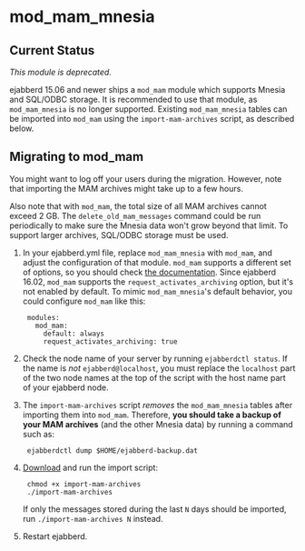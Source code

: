 mod_mam_mnesia
==============

Current Status
--------------

_This module is deprecated._

ejabberd 15.06 and newer ships a `mod_mam` module which supports Mnesia
and SQL/ODBC storage.  It is recommended to use that module, as
`mod_mam_mnesia` is no longer supported.  Existing `mod_mam_mnesia`
tables can be imported into `mod_mam` using the `import-mam-archives`
script, as described below.

Migrating to mod_mam
--------------------

You might want to log off your users during the migration.  However,
note that importing the MAM archives might take up to a few hours.

Also note that with `mod_mam`, the total size of all MAM archives cannot
exceed 2 GB.  The `delete_old_mam_messages` command could be run
periodically to make sure the Mnesia data won't grow beyond that limit.
To support larger archives, SQL/ODBC storage must be used.

1. In your ejabberd.yml file, replace `mod_mam_mnesia` with `mod_mam`,
   and adjust the configuration of that module.  `mod_mam` supports a
   different set of options, so you should check [the documentation][1].
   Since ejabberd 16.02, `mod_mam` supports the
   `request_activates_archiving` option, but it's not enabled by
   default.  To mimic `mod_mam_mnesia`'s default behavior, you could
   configure `mod_mam` like this:

        modules:
          mod_mam:
            default: always
            request_activates_archiving: true

2. Check the node name of your server by running `ejabberdctl status`.
   If the name is _not_ `ejabberd@localhost`, you must replace the
   `localhost` part of the two node names at the top of the script
   with the host name part of your ejabberd node.

3. The `import-mam-archives` script _removes_ the `mod_mam_mnesia`
   tables after importing them into `mod_mam`.  Therefore, **you should
   take a backup of your MAM archives** (and the other Mnesia data) by
   running a command such as:

        ejabberdctl dump $HOME/ejabberd-backup.dat

4. [Download][2] and run the import script:

        chmod +x import-mam-archives
        ./import-mam-archives

   If only the messages stored during the last `N` days should be
   imported, run `./import-mam-archives N` instead.

5. Restart ejabberd.

[1]: https://docs.ejabberd.im/admin/guide/configuration/#modmam
[2]: https://raw.githubusercontent.com/ftntming/ejabberd-contrib2/master/mod_mam_mnesia/import-mam-archives
